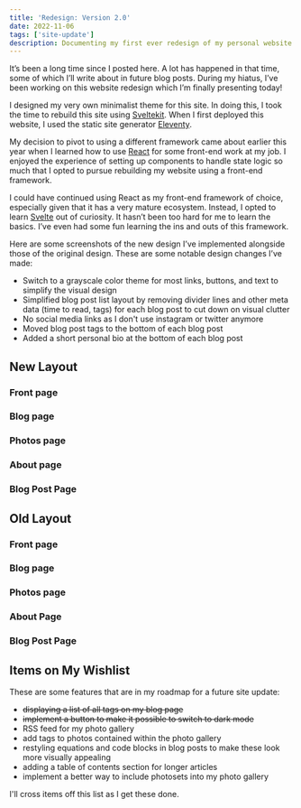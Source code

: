 ```yaml
---
title: 'Redesign: Version 2.0'
date: 2022-11-06
tags: ['site-update']
description: Documenting my first ever redesign of my personal website
---
```


<script>
    import ArticleImage from '$lib/components/ArticleImage.svelte'
</script>

It’s been a long time since I posted here. A lot has happened in that time, some of which I’ll write about in future blog posts. During my hiatus, I’ve been working on this website redesign which I’m finally presenting today!

I designed my very own minimalist theme for this site. In doing this, I took the time to rebuild this site using [Sveltekit](https://kit.svelte.dev/). When I first deployed this website, I used the static site generator [Eleventy](https://www.11ty.dev/).

My decision to pivot to using a different framework came about earlier this year when I learned how to use [React](https://reactjs.org/) for some front-end work at my job. I enjoyed the experience of setting up components to handle state logic so much that I opted to pursue rebuilding my website using a front-end framework.

I could have continued using React as my front-end framework of choice, especially given that it has a very mature ecosystem. Instead, I opted to learn [Svelte](https://svelte.dev/) out of curiosity. It hasn’t been too hard for me to learn the basics. I’ve even had some fun learning the ins and outs of this framework.

Here are some screenshots of the new design I’ve implemented alongside those of the original design. These are some notable design changes I’ve made:

- Switch to a grayscale color theme for most links, buttons, and text to simplify the visual design
- Simplified blog post list layout by removing divider lines and other meta data (time to read, tags) for each blog post to cut down on visual clutter
- No social media links as I don't use instagram or twitter anymore
- Moved blog post tags to the bottom of each blog post
- Added a short personal bio at the bottom of each blog post

## New Layout

### Front page

<ArticleImage imgBucket="article_images/p9_redesign_2" imgName="new-home.png" alt="New design of the home page"/>

### Blog page

<ArticleImage imgBucket="article_images/p9_redesign_2" imgName="new-blog.png" alt="New design of the blog page"/>

### Photos page

<ArticleImage imgBucket="article_images/p9_redesign_2" imgName="new-photos.png" alt="New design of the photos page"/>

### About page

<ArticleImage imgBucket="article_images/p9_redesign_2" imgName="new-about.png" alt="New design of the about me page"/>

### Blog Post Page

<ArticleImage imgBucket="article_images/p9_redesign_2" imgName="new-post.png" alt="New design of the blog post layout"/>

## Old Layout

### Front page

<ArticleImage imgBucket="article_images/p9_redesign_2" imgName="old-home.png" alt="Old design of the home page"/>

### Blog page

<ArticleImage imgBucket="article_images/p9_redesign_2" imgName="old-blog.png" alt="Old design of the blog page"/>

### Photos page

<ArticleImage imgBucket="article_images/p9_redesign_2" imgName="old-photos.png" alt="Old design of the photos page"/>

### About Page

<ArticleImage imgBucket="article_images/p9_redesign_2" imgName="old-about.png" alt="Old design of the about me page"/>

### Blog Post Page

<ArticleImage imgBucket="article_images/p9_redesign_2" imgName="old-post.png" alt="Old design of the blog post layout"/>

## Items on My Wishlist

These are some features that are in my roadmap for a future site update:

- ~~displaying a list of all tags on my blog page~~
- ~~implement a button to make it possible to switch to dark mode~~
- RSS feed for my photo gallery
- add tags to photos contained within the photo gallery
- restyling equations and code blocks in blog posts to make these look more visually appealing
- adding a table of contents section for longer articles
- implement a better way to include photosets into my photo gallery

I'll cross items off this list as I get these done.
